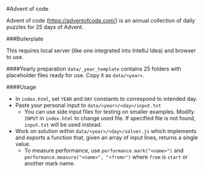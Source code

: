 #Advent of code

Advent of code (https://adventofcode.com/) is an annual collection of daily puzzles for 25 days of Advent.

###Boilerplate

This requires local server (like one integrated into IntelliJ Idea) and browser to use.

####Yearly preparation
`data/_year_template` contains 25 folders with placeholder files ready for use. 
Copy it as `data/<year>`. 

####Usage
* In `index.html`, set `YEAR` and `DAY` constants to correspond to intended day.
* Paste your personal input to `data/<year>/<day>/input.txt`
  * You can use side input files for testing on smaller examples. Modify `INPUT` in `index.html` to change used file. If specified file is not found, `input.txt` will be used instead.
* Work on solution within `data/<year>/<day>/solver.js` which implements and exports a function that, given an array of input lines, returns a single value.
  * To measure performance, use `performance.mark("<name>")` and `performance.measure("<name>", "<from>")` where `from` is `start` or another mark name. 
